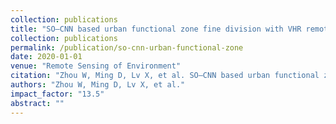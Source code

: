 ```yaml
---
collection: publications
title: "SO–CNN based urban functional zone fine division with VHR remote sensing image"
collection: publications
permalink: /publication/so-cnn-urban-functional-zone
date: 2020-01-01
venue: "Remote Sensing of Environment"
citation: "Zhou W, Ming D, Lv X, et al. SO–CNN based urban functional zone fine division with VHR remote sensing image. Remote Sensing of Environment, 2020, 236: 111458."
authors: "Zhou W, Ming D, Lv X, et al."
impact_factor: "13.5"
abstract: ""
---
```

